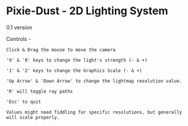 # Pixie-Dust - 2D Lighting System
0.1 version

Controls - 

    Click & Drag the mouse to move the camera
    
    '9' & '0' keys to change the light's strength (- & +)

    '1' & '2' keys to change the Graphics Scale (- & +)
    
    'Up Arrow' & 'Down Arrow' to change the lightmap resolution value.
    
    'R' will toggle ray paths
    
    'Esc' to quit
    
    Values might need fiddling for specific resolutions, but generally will scale properly.
